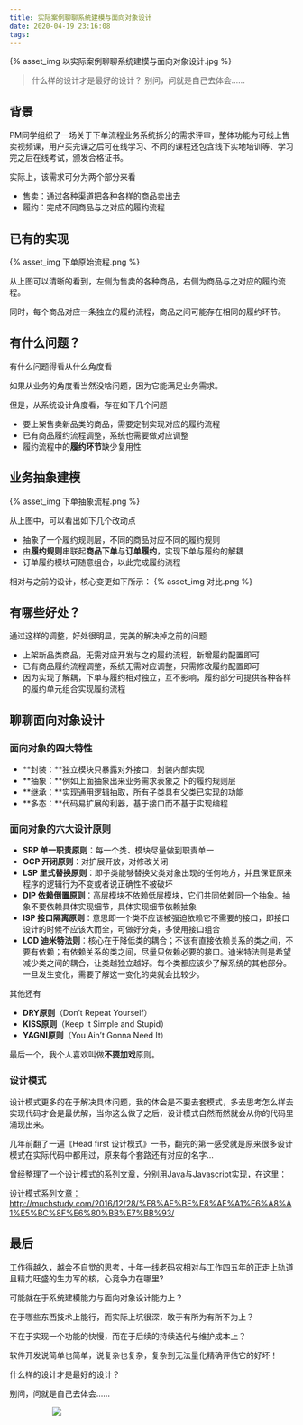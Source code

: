 ```yaml
---
title: 实际案例聊聊系统建模与面向对象设计
date: 2020-04-19 23:16:08
tags:
---
```


{% asset_img 以实际案例聊聊系统建模与面向对象设计.jpg %}

> 什么样的设计才是最好的设计？
> 别问，问就是自己去体会......

## 背景
PM同学组织了一场关于下单流程业务系统拆分的需求评审，整体功能为可线上售卖视频课，用户买完课之后可在线学习、不同的课程还包含线下实地培训等、学习完之后在线考试，颁发合格证书。

实际上，该需求可分为两个部分来看

- 售卖：通过各种渠道把各种各样的商品卖出去
- 履约：完成不同商品与之对应的履约流程


## 已有的实现

{% asset_img 下单原始流程.png %}

从上图可以清晰的看到，左侧为售卖的各种商品，右侧为商品与之对应的履约流程。

同时，每个商品对应一条独立的履约流程，商品之间可能存在相同的履约环节。


## 有什么问题？

有什么问题得看从什么角度看

如果从业务的角度看当然没啥问题，因为它能满足业务需求。

但是，从系统设计角度看，存在如下几个问题

- 要上架售卖新品类的商品，需要定制实现对应的履约流程
- 已有商品履约流程调整，系统也需要做对应调整
- 履约流程中的**履约环节**缺少复用性

## 业务抽象建模

{% asset_img 下单抽象流程.png %}

从上图中，可以看出如下几个改动点

- 抽象了一个履约规则层，不同的商品对应不同的履约规则
- 由**履约规则**串联起**商品下单**与**订单履约**，实现下单与履约的解耦
- 订单履约模块可随意组合，以此完成履约流程

相对与之前的设计，核心变更如下所示：
{% asset_img 对比.png %}

## 有哪些好处？

通过这样的调整，好处很明显，完美的解决掉之前的问题

- 上架新品类商品，无需对应开发与之的履约流程，新增履约配置即可
- 已有商品履约流程调整，系统无需对应调整，只需修改履约配置即可
- 因为实现了解耦，下单与履约相对独立，互不影响，履约部分可提供各种各样的履约单元组合实现履约流程


## 聊聊面向对象设计

### 面向对象的四大特性

- **封装：**独立模块只暴露对外接口，封装内部实现
- **抽象：**例如上面抽象出来业务需求表象之下的履约规则层
- **继承：**实现通用逻辑抽取，所有子类具有父类已实现的功能
- **多态：**代码易扩展的利器，基于接口而不基于实现编程

### 面向对象的六大设计原则

- **SRP 单一职责原则**：每一个类、模块尽量做到职责单一
- **OCP 开闭原则**：对扩展开放，对修改关闭
- **LSP 里式替换原则**：即子类能够替换父类对象出现的任何地方，并且保证原来程序的逻辑行为不变或者说正确性不被破坏
- **DIP 依赖倒置原则**：高层模块不依赖低层模块，它们共同依赖同一个抽象。抽象不要依赖具体实现细节，具体实现细节依赖抽象
- **ISP 接口隔离原则**：意思即一个类不应该被强迫依赖它不需要的接口，即接口设计的时候不应该大而全，可做好分类，多使用接口组合
- **LOD 迪米特法则**：核心在于降低类的耦合；不该有直接依赖关系的类之间，不要有依赖；有依赖关系的类之间，尽量只依赖必要的接口。迪米特法则是希望减少类之间的耦合，让类越独立越好。每个类都应该少了解系统的其他部分。一旦发生变化，需要了解这一变化的类就会比较少。

其他还有
- **DRY原则**（Don’t Repeat Yourself）
- **KISS原则**（Keep It Simple and Stupid）
- **YAGNI原则**（You Ain’t Gonna Need It）

最后一个，我个人喜欢叫做**不要加戏**原则。

### 设计模式
设计模式更多的在于解决具体问题，我的体会是不要去套模式，多去思考怎么样去实现代码才会是最优解，当你这么做了之后，设计模式自然而然就会从你的代码里涌现出来。

几年前翻了一遍《Head first 设计模式》一书，翻完的第一感受就是原来很多设计模式在实际代码中都用过，原来每个套路还有对应的名字...

曾经整理了一个设计模式的系列文章，分别用Java与Javascript实现，在这里：

[设计模式系列文章：](http://muchstudy.com/2016/12/28/%E8%AE%BE%E8%AE%A1%E6%A8%A1%E5%BC%8F%E6%80%BB%E7%BB%93/)
http://muchstudy.com/2016/12/28/%E8%AE%BE%E8%AE%A1%E6%A8%A1%E5%BC%8F%E6%80%BB%E7%BB%93/

## 最后

工作得越久，越会不自觉的思考，十年一线老码农相对与工作四五年的正走上轨道且精力旺盛的生力军的核，心竞争力在哪里?

可能就在于系统建模能力与面向对象设计能力上？

在于哪些东西技术上能行，而实际上坑很深，敢于有所为有所不为上？

不在于实现一个功能的快慢，而在于后续的持续迭代与维护成本上？

软件开发说简单也简单，说复杂也复杂，复杂到无法量化精确评估它的好坏！

什么样的设计才是最好的设计？

别问，问就是自己去体会......

<div style="width:70%;margin:auto">
<img src='http://muchstudy.com/2020/04/04/聊聊一线开发的基本素养/公众号二维码.gif'>
</div>
